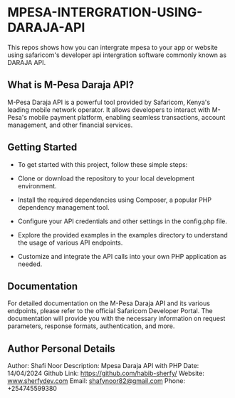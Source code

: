 # MPESA-INTERGRATION-USING-DARAJA-API
This repos shows how you can intergrate mpesa to your app or website using safaricom's developer api intergration software commonly known as DARAJA API.

## What is M-Pesa Daraja API?
M-Pesa Daraja API is a powerful tool provided by Safaricom, Kenya's leading mobile network operator. It allows developers to interact with M-Pesa's mobile payment platform, enabling seamless transactions, account management, and other financial services.

## Getting Started
- To get started with this project, follow these simple steps:

- Clone or download the repository to your local development environment.

- Install the required dependencies using Composer, a popular PHP dependency management tool.

- Configure your API credentials and other settings in the config.php file.

- Explore the provided examples in the examples directory to understand the usage of various API endpoints.

- Customize and integrate the API calls into your own PHP application as needed.

## Documentation
For detailed documentation on the M-Pesa Daraja API and its various endpoints, please refer to the official Safaricom Developer Portal. The documentation will provide you with the necessary information on request parameters, response formats, authentication, and more.


## Author Personal Details
Author: Shafi Noor
Description: Mpesa Daraja API with PHP 
Date: 14/04/2024 
Github Link: https://github.com/habib-sherfy/ 
Website: www.sherfydev.com 
Email: shafynoor82@gmail.com 
Phone: +254745599380
